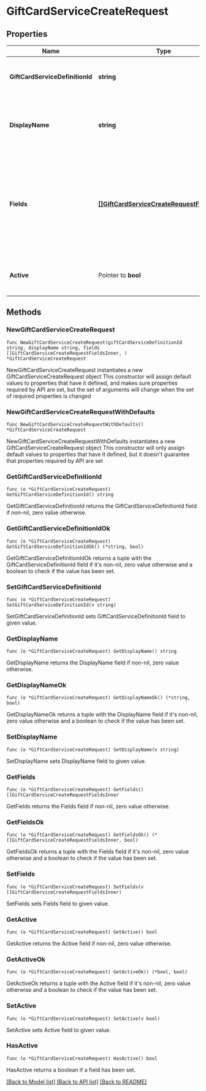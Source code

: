 # GiftCardServiceCreateRequest

## Properties

Name | Type | Description | Notes
------------ | ------------- | ------------- | -------------
**GiftCardServiceDefinitionId** | **string** | The ID of the gift card service to use. | 
**DisplayName** | **string** | A custom name for the service. This will be shown in the Admin UI. | 
**Fields** | [**[]GiftCardServiceCreateRequestFieldsInner**](GiftCardServiceCreateRequestFieldsInner.md) | A list of fields, each containing a key-value pair for each field defined by the definition for this gift card service. | 
**Active** | Pointer to **bool** | Defines if this service is currently active or not. | [optional] [default to true]

## Methods

### NewGiftCardServiceCreateRequest

`func NewGiftCardServiceCreateRequest(giftCardServiceDefinitionId string, displayName string, fields []GiftCardServiceCreateRequestFieldsInner, ) *GiftCardServiceCreateRequest`

NewGiftCardServiceCreateRequest instantiates a new GiftCardServiceCreateRequest object
This constructor will assign default values to properties that have it defined,
and makes sure properties required by API are set, but the set of arguments
will change when the set of required properties is changed

### NewGiftCardServiceCreateRequestWithDefaults

`func NewGiftCardServiceCreateRequestWithDefaults() *GiftCardServiceCreateRequest`

NewGiftCardServiceCreateRequestWithDefaults instantiates a new GiftCardServiceCreateRequest object
This constructor will only assign default values to properties that have it defined,
but it doesn't guarantee that properties required by API are set

### GetGiftCardServiceDefinitionId

`func (o *GiftCardServiceCreateRequest) GetGiftCardServiceDefinitionId() string`

GetGiftCardServiceDefinitionId returns the GiftCardServiceDefinitionId field if non-nil, zero value otherwise.

### GetGiftCardServiceDefinitionIdOk

`func (o *GiftCardServiceCreateRequest) GetGiftCardServiceDefinitionIdOk() (*string, bool)`

GetGiftCardServiceDefinitionIdOk returns a tuple with the GiftCardServiceDefinitionId field if it's non-nil, zero value otherwise
and a boolean to check if the value has been set.

### SetGiftCardServiceDefinitionId

`func (o *GiftCardServiceCreateRequest) SetGiftCardServiceDefinitionId(v string)`

SetGiftCardServiceDefinitionId sets GiftCardServiceDefinitionId field to given value.


### GetDisplayName

`func (o *GiftCardServiceCreateRequest) GetDisplayName() string`

GetDisplayName returns the DisplayName field if non-nil, zero value otherwise.

### GetDisplayNameOk

`func (o *GiftCardServiceCreateRequest) GetDisplayNameOk() (*string, bool)`

GetDisplayNameOk returns a tuple with the DisplayName field if it's non-nil, zero value otherwise
and a boolean to check if the value has been set.

### SetDisplayName

`func (o *GiftCardServiceCreateRequest) SetDisplayName(v string)`

SetDisplayName sets DisplayName field to given value.


### GetFields

`func (o *GiftCardServiceCreateRequest) GetFields() []GiftCardServiceCreateRequestFieldsInner`

GetFields returns the Fields field if non-nil, zero value otherwise.

### GetFieldsOk

`func (o *GiftCardServiceCreateRequest) GetFieldsOk() (*[]GiftCardServiceCreateRequestFieldsInner, bool)`

GetFieldsOk returns a tuple with the Fields field if it's non-nil, zero value otherwise
and a boolean to check if the value has been set.

### SetFields

`func (o *GiftCardServiceCreateRequest) SetFields(v []GiftCardServiceCreateRequestFieldsInner)`

SetFields sets Fields field to given value.


### GetActive

`func (o *GiftCardServiceCreateRequest) GetActive() bool`

GetActive returns the Active field if non-nil, zero value otherwise.

### GetActiveOk

`func (o *GiftCardServiceCreateRequest) GetActiveOk() (*bool, bool)`

GetActiveOk returns a tuple with the Active field if it's non-nil, zero value otherwise
and a boolean to check if the value has been set.

### SetActive

`func (o *GiftCardServiceCreateRequest) SetActive(v bool)`

SetActive sets Active field to given value.

### HasActive

`func (o *GiftCardServiceCreateRequest) HasActive() bool`

HasActive returns a boolean if a field has been set.


[[Back to Model list]](../README.md#documentation-for-models) [[Back to API list]](../README.md#documentation-for-api-endpoints) [[Back to README]](../README.md)


